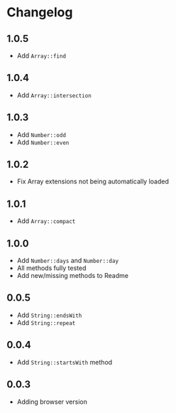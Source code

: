 # Changelog

## 1.0.5

* Add `Array::find`

## 1.0.4

* Add `Array::intersection`

## 1.0.3

* Add `Number::odd`
* Add `Number::even`

## 1.0.2

* Fix Array extensions not being automatically loaded

## 1.0.1

* Add `Array::compact`

## 1.0.0

* Add `Number::days` and `Number::day`
* All methods fully tested
* Add new/missing methods to Readme

## 0.0.5

* Add `String::endsWith`
* Add `String::repeat`

## 0.0.4

* Add `String::startsWith` method

## 0.0.3

* Adding browser version
